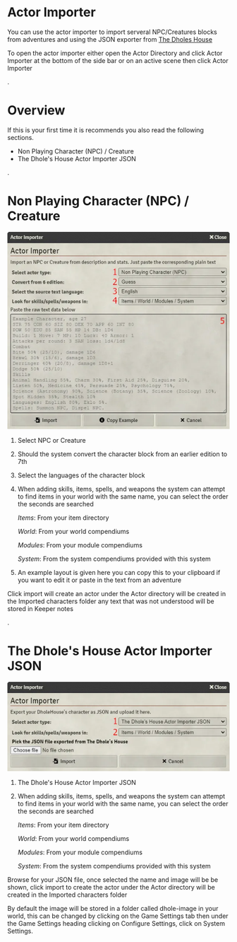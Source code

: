 # Actor Importer

You can use the actor importer to import serveral NPC/Creatures blocks from adventures and using the JSON exporter from [The Dholes House](https://www.dholeshouse.org/)

To open the actor importer either open the Actor Directory and click Actor Importer at the bottom of the side bar or on an active scene  then click Actor Importer

.

# Overview

If this is your first time it is recommends you also read the following sections.

- Non Playing Character (NPC) / Creature
- The Dhole's House Actor Importer JSON

.

# Non Playing Character (NPC) / Creature

![](../../assets/manual/importer/importer.webp)

1. Select NPC or Creature
2. Should the system convert the character block from an earlier edition to 7th
3. Select the languages of the character block
4. When adding skills, items, spells, and weapons the system can attempt to find items in your world with the same name, you can select the order the seconds are searched

   _Items_: From your item directory

   _World_: From your world compendiums

   _Modules_: From your module compendiums

   _System_: From the system compendiums provided with this system

5. An example layout is given here you can copy this to your clipboard if you want to edit it or paste in the text from an adventure

Click import will create an actor under the Actor directory will be created in the Imported characters folder any text that was not understood will be stored in Keeper notes

.

# The Dhole's House Actor Importer JSON

![](../../assets/manual/importer/actor.webp)

1. The Dhole's House Actor Importer JSON
2. When adding skills, items, spells, and weapons the system can attempt to find items in your world with the same name, you can select the order the seconds are searched

   _Items_: From your item directory

   _World_: From your world compendiums

   _Modules_: From your module compendiums

   _System_: From the system compendiums provided with this system

Browse for your JSON file, once selected the name and image will be be shown, click import to create the actor under the Actor directory will be created in the Imported characters folder

By default the image will be stored in a folder called dhole-image in your world, this can be changed by clicking on the Game Settings tab then under the Game Settings heading clicking on Configure Settings, click on System Settings.
